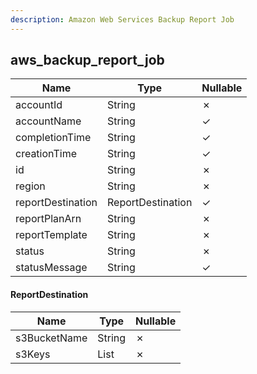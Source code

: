 ```yaml
---
description: Amazon Web Services Backup Report Job
---
```

aws_backup_report_job
---------------------

| **Name**          | **Type**          | **Nullable** |
| ----------------- | ----------------- | ------------ |
| accountId         | String            | &cross;      |
| accountName       | String            | &check;      |
| completionTime    | String            | &check;      |
| creationTime      | String            | &check;      |
| id                | String            | &cross;      |
| region            | String            | &cross;      |
| reportDestination | ReportDestination | &check;      |
| reportPlanArn     | String            | &cross;      |
| reportTemplate    | String            | &cross;      |
| status            | String            | &cross;      |
| statusMessage     | String            | &check;      |

#### ReportDestination
| **Name**     | **Type**     | **Nullable** |
| ------------ | ------------ | ------------ |
| s3BucketName | String       | &cross;      |
| s3Keys       | List<String> | &cross;      |
